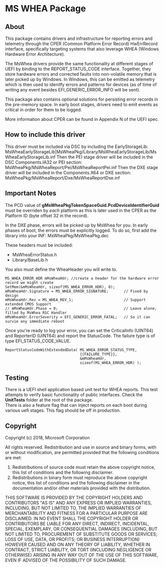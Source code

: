 # MS WHEA Package

## About
This package contains drivers and infrastructure for reporting errors and telemetry through the CPER (Common Platform Error Record) HwErrRecord interface, specifically targeting systems that also leverage WHEA (Windows Hardware Error Architecture).

The MsWhea drivers provide the same functionality at different stages of UEFI by binding to the REPORT_STATUS_CODE interface. Together, they store hardware errors and corrected faults into non-volatile memory that is later picked up by Windows. In Windows, this can be emitted as telemetry which is then used to idenitfy errors and patterns for devices (as of time of writing any event besides EFI_GENERIC_ERROR_INFO will be sent).

This package also contains optional solutions for persisting error records in the pre-memory space. In early boot stages, drivers need to emit events as critical in order for them to be logged.

More information about CPER can be found in Appendix N of the UEFI spec.

## How to include this driver
This driver must be included via DSC by including the EarlyStorageLib: MsWheaEarlyStorageLib|MsWheaPkg/Library/MsWheaEarlyStorageLib/MsWheaEarlyStorageLib.inf
Then the PEI stage driver will be included in the DSC Components.IA32 or PEI section: MsWheaPkg/MsWheaReport/Pei/MsWheaReportPei.inf
Then the DXE stage driver will be included in the Components.X64 or DXE section: MsWheaPkg/MsWheaReport/Dxe/MsWheaReportDxe.inf

## Important Notes
The PCD value of __gMsWheaPkgTokenSpaceGuid.PcdDeviceIdentifierGuid__ must be overriden by *each* platform as this is later used in the CPER as the Platform ID (byte offset 32 in the record).

In the DXE phase, errors will be picked up by MsWhea for you. In early phases of boot, the errors must be explicitly logged. To do so, first add the library into your INF: MsWheaPkg/MsWheaPkg.dec

These headers must be included:
- MsWheaErrorStatus.h
- Library/BaseLib.h

You also must define the WheaHeader you will write to.

```
MS_WHEA_ERROR_HDR mMsWheaHdr; //create a header for the hardware error record we might create
SetMem(&mMsWheaHdr, sizeof(MS_WHEA_ERROR_HDR), 0);
mMsWheaHdr.Signature = MS_WHEA_ERROR_SIGNATURE;       // Fixed by design
mMsWheaHdr.Rev = MS_WHEA_REV_1;                       // Support extended CMOS Support
// mMsWheaHdr.Phase = 0;                              // Leave alone, filled by MsWhea RSC Handler
mMsWheaHdr.ErrorSeverity = EFI_GENERIC_ERROR_FATAL;   // So it can survie any immediate reboot
```

Once you're ready to log your error, you can set the CriticalInfo (UINT64) and ReporterID (UINT64) and report the StatusCode. The failure type is of type EFI_STATUS_CODE_VALUE.

```
ReportStatusCodeWithExtendedData( MS_WHEA_ERROR_STATUS_TYPE, 
                                  {{FAILURE_TYPE}},
                                  &mMsWheaHdr,
                                  sizeof(MS_WHEA_ERROR_HDR) );
```


## Testing
There is a UEFI shell application based unit test for WHEA reports.  This test attempts to verify basic functionality of public interfaces.  Check the **UnitTests** folder at the root of the package.  
There is also a feature flag that can inject reports on each boot during various uefi stages. This flag should be off in production.

## Copyright
Copyright (c) 2018, Microsoft Corporation

All rights reserved. Redistribution and use in source and binary forms, with or without modification, are permitted provided that the following conditions are met:
1. Redistributions of source code must retain the above copyright notice, this list of conditions and the following disclaimer.
2. Redistributions in binary form must reproduce the above copyright notice, this list of conditions and the following disclaimer in the documentation and/or other materials provided with the distribution.

THIS SOFTWARE IS PROVIDED BY THE COPYRIGHT HOLDERS AND CONTRIBUTORS "AS IS" AND ANY EXPRESS OR IMPLIED WARRANTIES, INCLUDING, BUT NOT LIMITED TO, THE IMPLIED WARRANTIES OF MERCHANTABILITY AND FITNESS FOR A PARTICULAR PURPOSE ARE DISCLAIMED. IN NO EVENT SHALL THE COPYRIGHT HOLDER OR CONTRIBUTORS BE LIABLE FOR ANY DIRECT, INDIRECT, INCIDENTAL, SPECIAL, EXEMPLARY, OR CONSEQUENTIAL DAMAGES (INCLUDING, BUT NOT LIMITED TO, PROCUREMENT OF SUBSTITUTE GOODS OR SERVICES; LOSS OF USE, DATA, OR PROFITS; OR BUSINESS INTERRUPTION) HOWEVER CAUSED AND ON ANY THEORY OF LIABILITY, WHETHER IN CONTRACT, STRICT LIABILITY, OR TORT (INCLUDING NEGLIGENCE OR OTHERWISE) ARISING IN ANY WAY OUT OF THE USE OF THIS SOFTWARE, EVEN IF ADVISED OF THE POSSIBILITY OF SUCH DAMAGE.
